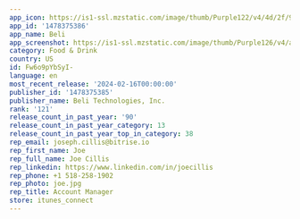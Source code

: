 ```yaml
---
app_icon: https://is1-ssl.mzstatic.com/image/thumb/Purple122/v4/4d/2f/90/4d2f90cc-88dd-adfd-1da2-1ce4be3a8858/AppIcon-0-0-1x_U007epad-0-85-220.png/1024x1024bb.png
app_id: '1478375386'
app_name: Beli
app_screenshot: https://is1-ssl.mzstatic.com/image/thumb/Purple126/v4/a5/a5/17/a5a5177b-8cc0-132a-f41e-782959b813f1/59b2f5aa-bb75-460d-beec-7d49bcf41dff_Track__U0028L_U0029.png/1284x2778bb.png
category: Food & Drink
country: US
id: Fw6o9pYbSyI-
language: en
most_recent_release: '2024-02-16T00:00:00'
publisher_id: '1478375385'
publisher_name: Beli Technologies, Inc.
rank: '121'
release_count_in_past_year: '90'
release_count_in_past_year_category: 13
release_count_in_past_year_top_in_category: 38
rep_email: joseph.cillis@bitrise.io
rep_first_name: Joe
rep_full_name: Joe Cillis
rep_linkedin: https://www.linkedin.com/in/joecillis
rep_phone: +1 518-258-1902
rep_photo: joe.jpg
rep_title: Account Manager
store: itunes_connect
---
```

